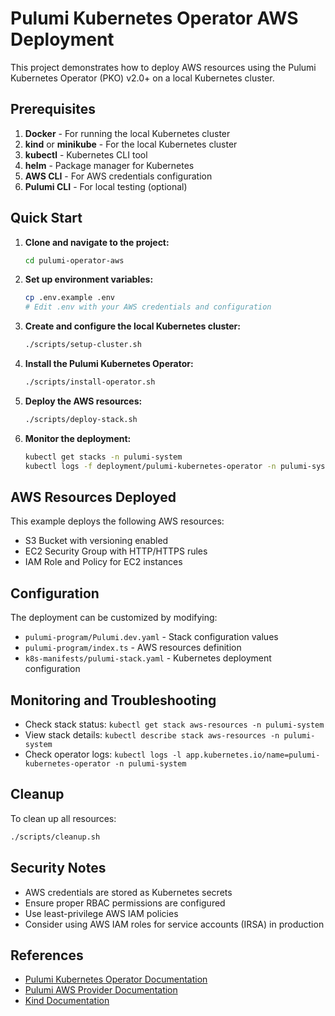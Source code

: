 # Pulumi Kubernetes Operator AWS Deployment

This project demonstrates how to deploy AWS resources using the Pulumi Kubernetes Operator (PKO) v2.0+ on a local Kubernetes cluster.

## Prerequisites

1. **Docker** - For running the local Kubernetes cluster
2. **kind** or **minikube** - For the local Kubernetes cluster
3. **kubectl** - Kubernetes CLI tool
4. **helm** - Package manager for Kubernetes
5. **AWS CLI** - For AWS credentials configuration
6. **Pulumi CLI** - For local testing (optional)

## Quick Start

1. **Clone and navigate to the project:**
   ```bash
   cd pulumi-operator-aws
   ```

2. **Set up environment variables:**
   ```bash
   cp .env.example .env
   # Edit .env with your AWS credentials and configuration
   ```

3. **Create and configure the local Kubernetes cluster:**
   ```bash
   ./scripts/setup-cluster.sh
   ```

4. **Install the Pulumi Kubernetes Operator:**
   ```bash
   ./scripts/install-operator.sh
   ```

5. **Deploy the AWS resources:**
   ```bash
   ./scripts/deploy-stack.sh
   ```

6. **Monitor the deployment:**
   ```bash
   kubectl get stacks -n pulumi-system
   kubectl logs -f deployment/pulumi-kubernetes-operator -n pulumi-system
   ```

## AWS Resources Deployed

This example deploys the following AWS resources:
- S3 Bucket with versioning enabled
- EC2 Security Group with HTTP/HTTPS rules
- IAM Role and Policy for EC2 instances

## Configuration

The deployment can be customized by modifying:
- `pulumi-program/Pulumi.dev.yaml` - Stack configuration values
- `pulumi-program/index.ts` - AWS resources definition
- `k8s-manifests/pulumi-stack.yaml` - Kubernetes deployment configuration

## Monitoring and Troubleshooting

- Check stack status: `kubectl get stack aws-resources -n pulumi-system`
- View stack details: `kubectl describe stack aws-resources -n pulumi-system`
- Check operator logs: `kubectl logs -l app.kubernetes.io/name=pulumi-kubernetes-operator -n pulumi-system`

## Cleanup

To clean up all resources:
```bash
./scripts/cleanup.sh
```

## Security Notes

- AWS credentials are stored as Kubernetes secrets
- Ensure proper RBAC permissions are configured
- Use least-privilege AWS IAM policies
- Consider using AWS IAM roles for service accounts (IRSA) in production

## References

- [Pulumi Kubernetes Operator Documentation](https://www.pulumi.com/docs/guides/continuous-delivery/pulumi-kubernetes-operator/)
- [Pulumi AWS Provider Documentation](https://www.pulumi.com/registry/packages/aws/)
- [Kind Documentation](https://kind.sigs.k8s.io/)
